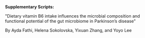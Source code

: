 **Supplementary Scripts:**

"Dietary vitamin B6 intake influences the microbial composition and functional potential of the gut microbiome in Parkinson’s disease"

By Ayda Fathi, Helena Sokolovska, Yixuan Zhang, and Yoyo Lee
